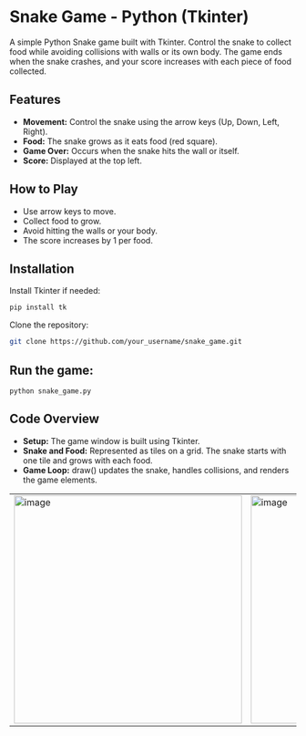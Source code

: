 # Snake Game - Python (Tkinter)

A simple Python Snake game built with Tkinter. Control the snake to collect food while avoiding collisions with walls or its own body. The game ends when the snake crashes, and your score increases with each piece of food collected.

## Features
- **Movement:** Control the snake using the arrow keys (Up, Down, Left, Right).
- **Food:** The snake grows as it eats food (red square).
- **Game Over:** Occurs when the snake hits the wall or itself.
- **Score:** Displayed at the top left.

## How to Play
- Use arrow keys to move.
- Collect food to grow.
- Avoid hitting the walls or your body.
- The score increases by 1 per food.

## Installation
Install Tkinter if needed:
```bash
pip install tk
```

Clone the repository:
```bash
git clone https://github.com/your_username/snake_game.git
```
## Run the game:
```
python snake_game.py
```
## Code Overview
- **Setup:** The game window is built using Tkinter.
- **Snake and Food:** Represented as tiles on a grid. The snake starts with one tile and grows with each food.
- **Game Loop:** draw() updates the snake, handles collisions, and renders the game elements.

<table>
  <tr>
    <td><img src="https://github.com/user-attachments/assets/cb4cacc0-8642-4447-a960-c419c9994862" alt="image" width="400"/></td>
    <td><img src="https://github.com/user-attachments/assets/2fd7752a-32a5-4cd5-9dae-587e4c85ee50" alt="image" width="400"/></td>
  </tr>
</table>


